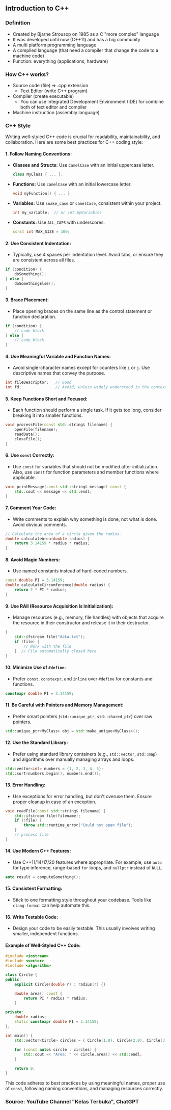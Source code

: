 ## Introduction to C++

### Definition
* Created by Bjarne Strousop on 1985 as a C "more complex" language
* It was developed until now (C++11) and has a big community
* A multi platform programming language
* A compiled language (that need a compiler that change the code to a machine code)
* Function: everything (applications, hardware)

### How C++ works?
* Source code (file) => .cpp extension
    * Text Editor (write C++ program)
* Compiler (create executable)
    * You can use Integrated Development Environment (IDE) for combine both of text editor and compiler
* Machine instruction (assembly language)

### C++ Style
Writing well-styled C++ code is crucial for readability, maintainability, and collaboration. Here are some best practices for C++ coding style:

#### 1. **Follow Naming Conventions:**
   - **Classes and Structs:** Use `CamelCase` with an initial uppercase letter.
     ```cpp
     class MyClass { ... };
     ```
   - **Functions:** Use `camelCase` with an initial lowercase letter.
     ```cpp
     void myFunction() { ... }
     ```
   - **Variables:** Use `snake_case` or `camelCase`, consistent within your project.
     ```cpp
     int my_variable;  // or int myVariable;
     ```
   - **Constants:** Use `ALL_CAPS` with underscores.
     ```cpp
     const int MAX_SIZE = 100;
     ```

#### 2. **Use Consistent Indentation:**
   - Typically, use 4 spaces per indentation level. Avoid tabs, or ensure they are consistent across all files.

   ```cpp
   if (condition) {
       doSomething();
   } else {
       doSomethingElse();
   }
   ```

#### 3. **Brace Placement:**
   - Place opening braces on the same line as the control statement or function declaration.
   
   ```cpp
   if (condition) {
       // code block
   } else {
       // code block
   }
   ```

#### 4. **Use Meaningful Variable and Function Names:**
   - Avoid single-character names except for counters like `i` or `j`. Use descriptive names that convey the purpose.

   ```cpp
   int fileDescriptor;   // Good
   int fd;               // Avoid, unless widely understood in the context
   ```

#### 5. **Keep Functions Short and Focused:**
   - Each function should perform a single task. If it gets too long, consider breaking it into smaller functions.

   ```cpp
   void processFile(const std::string& filename) {
       openFile(filename);
       readData();
       closeFile();
   }
   ```

#### 6. **Use `const` Correctly:**
   - Use `const` for variables that should not be modified after initialization. Also, use `const` for function parameters and member functions where applicable.

   ```cpp
   void printMessage(const std::string& message) const {
       std::cout << message << std::endl;
   }
   ```

#### 7. **Comment Your Code:**
   - Write comments to explain why something is done, not what is done. Avoid obvious comments.

   ```cpp
   // Calculate the area of a circle given the radius.
   double calculateArea(double radius) {
       return 3.14159 * radius * radius;
   }
   ```

#### 8. **Avoid Magic Numbers:**
   - Use named constants instead of hard-coded numbers.

   ```cpp
   const double PI = 3.14159;
   double calculateCircumference(double radius) {
       return 2 * PI * radius;
   }
   ```

#### 9. **Use RAII (Resource Acquisition Is Initialization):**
   - Manage resources (e.g., memory, file handles) with objects that acquire the resource in their constructor and release it in their destructor.

   ```cpp
   {
       std::ifstream file("data.txt");
       if (file) {
           // Work with the file
       }  // File automatically closed here
   }
   ```

#### 10. **Minimize Use of `#define`:**
   - Prefer `const`, `constexpr`, and `inline` over `#define` for constants and functions.

   ```cpp
   constexpr double PI = 3.14159;
   ```

#### 11. **Be Careful with Pointers and Memory Management:**
   - Prefer smart pointers (`std::unique_ptr`, `std::shared_ptr`) over raw pointers.

   ```cpp
   std::unique_ptr<MyClass> obj = std::make_unique<MyClass>();
   ```

#### 12. **Use the Standard Library:**
   - Prefer using standard library containers (e.g., `std::vector`, `std::map`) and algorithms over manually managing arrays and loops.

   ```cpp
   std::vector<int> numbers = {1, 2, 3, 4, 5};
   std::sort(numbers.begin(), numbers.end());
   ```

#### 13. **Error Handling:**
   - Use exceptions for error handling, but don't overuse them. Ensure proper cleanup in case of an exception.

   ```cpp
   void readFile(const std::string& filename) {
       std::ifstream file(filename);
       if (!file) {
           throw std::runtime_error("Could not open file");
       }
       // process file
   }
   ```

#### 14. **Use Modern C++ Features:**
   - Use C++11/14/17/20 features where appropriate. For example, use `auto` for type inference, range-based `for` loops, and `nullptr` instead of `NULL`.

   ```cpp
   auto result = computeSomething();
   ```

#### 15. **Consistent Formatting:**
   - Stick to one formatting style throughout your codebase. Tools like `clang-format` can help automate this.

#### 16. **Write Testable Code:**
   - Design your code to be easily testable. This usually involves writing smaller, independent functions.

#### Example of Well-Styled C++ Code:

```cpp
#include <iostream>
#include <vector>
#include <algorithm>

class Circle {
public:
    explicit Circle(double r) : radius(r) {}

    double area() const {
        return PI * radius * radius;
    }

private:
    double radius;
    static constexpr double PI = 3.14159;
};

int main() {
    std::vector<Circle> circles = { Circle(1.0), Circle(2.0), Circle(3.0) };
    
    for (const auto& circle : circles) {
        std::cout << "Area: " << circle.area() << std::endl;
    }

    return 0;
}
```

This code adheres to best practices by using meaningful names, proper use of `const`, following naming conventions, and managing resources correctly.


### Source: YouTube Channel "Kelas Terbuka", ChatGPT